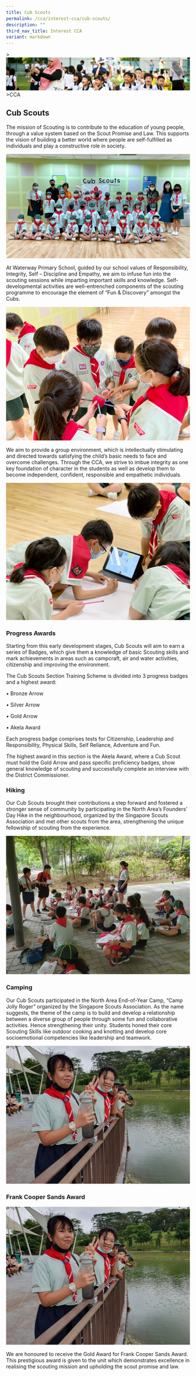 ```yaml
---
title: Cub Scouts
permalink: /cca/interest-cca/cub-scouts/
description: ""
third_nav_title: Interest CCA
variant: markdown
---
```

&gt;![](/images/CCA/CCA_02.jpg)
&gt;CCA


## Cub Scouts

The mission of Scouting is to contribute to the education of young people, through a value system based on the Scout Promise and Law. This supports the vision of building a better world where people are self-fulfilled as individuals and play a constructive role in society.  

![](/images/CCA/Cub%20Scouts%201.jpg) 

At Waterway Primary School, guided by our school values of Responsibility, Integrity, Self – Discipline and Empathy, we aim to infuse fun into the scouting sessions while imparting important skills and knowledge. Self-developmental activities are well-entrenched components of the scouting programme to encourage the element of “Fun & Discovery” amongst the Cubs.

![](/images/CCA/Cub%20Scouts%202.jpg)

We aim to provide a group environment, which is intellectually stimulating and directed towards satisfying the child’s basic needs to face and overcome challenges. Through the CCA, we strive to imbue integrity as one key foundation of character in the students as well as develop them to become independent, confident, responsible and empathetic individuals.

![](/images/CCA/Cub%20Scouts%203.jpg)


### Progress Awards

Starting from this early development stages, Cub Scouts will aim to earn a series of Badges, which give them a knowledge of basic Scouting skills and mark achievements in areas such as campcraft, air and water activities, citizenship and improving the environment.

The Cub Scouts Section Training Scheme is divided into 3 progress badges and a highest award:  

• Bronze Arrow

• Silver Arrow

• Gold Arrow

• Akela Award

Each progress badge comprises tests for Citizenship, Leadership and Responsibility, Physical Skills, Self Reliance, Adventure and Fun.

The highest award in this section is the Akela Award, where a Cub Scout must hold the Gold Arrow and pass specific proficiency badges, show general knowledge of scouting and successfully complete an interview with the District Commissioner.

### Hiking


Our Cub Scouts brought their contributions a step forward and fostered a stronger sense of community by participating in the North Area’s Founders’ Day Hike in the neighbourhood, organized by the Singapore Scouts Association and met other scouts from the area, strengthening the unique fellowship of scouting from the experience. 

![](/images/CCA/hike_1.jpg)

### Camping

Our Cub Scouts participated in the North Area End-of-Year Camp, “Camp Jolly Roger” organized by the Singapore Scouts Association. As the name suggests, the theme of the camp is to build and develop a relationship between a diverse group of people through some fun and collaborative activities. Hence strengthening their unity. Students honed their core Scouting Skills like outdoor cooking and knotting and develop core socioemotional competencies like leadership and teamwork.

![](/images/CCA/hike_2.jpg)

### Frank Cooper Sands Award

![](/images/CCA/hike_2.jpg)

We are honoured to receive the Gold Award for Frank Cooper Sands Award. This prestigious award is given to the unit which demonstrates excellence in realising the scouting mission and upholding the scout promise and law.

